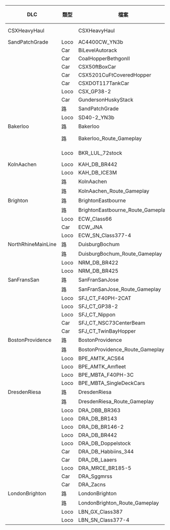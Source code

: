 | DLC                | 類型 | 檔案                              | 英文 |
| ------------------ | ---- | --------------------------------- | ---- |
| CSXHeavyHaul       |      | CSXHeavyHaul                      | V 11 |
| SandPatchGrade     | Loco | AC4400CW_YN3b                     | V    |
|                    | Car  | BiLevelAutorack                   |      |
|                    | Car  | CoalHopperBethgonII               |      |
|                    | Car  | CSX50ftBoxCar                     |      |
|                    | Car  | CSX5201CuFtCoveredHopper          |      |
|                    | Car  | CSXDOT117TankCar                  |      |
|                    | Loco | CSX_GP38-2                        | V    |
|                    | Car  | GundersonHuskyStack               |      |
|                    | 路   | SandPatchGrade                    | V    |
|                    | Loco | SD40-2_YN3b                       | V    |
| Bakerloo           | 路   | Bakerloo                          |      |
|                    | 路   | Bakerloo_Route_Gameplay           | V 11 |
|                    | Loco | BKR_LUL_72stock                   | V 11 |
| KolnAachen         | Loco | KAH_DB_BR442                      | V    |
|                    | Loco | KAH_DB_ICE3M                      |      |
|                    | 路   | KolnAachen                        |      |
|                    | 路   | KolnAachen_Route_Gameplay         |      |
| Brighton           | 路   | BrightonEastbourne                |      |
|                    | 路   | BrightonEastbourne_Route_Gameplay |      |
|                    | Loco | ECW_Class66                       | V    |
|                    | Car  | ECW_JNA                           |      |
|                    | Loco | ECW_SN_Class377-4                 | V    |
| NorthRhineMainLine | 路   | DuisburgBochum                    |      |
|                    | 路   | DuisburgBochum_Route_Gameplay     |      |
|                    | Loco | NRM_DB_BR422                      | V    |
|                    | Loco | NRM_DB_BR425                      | V    |
| SanFransSan        | 路   | SanFranSanJose                    |      |
|                    | 路   | SanFranSanJose_Route_Gameplay     | V    |
|                    | Loco | SFJ_CT_F40PH-2CAT                 | V    |
|                    | Loco | SFJ_CT_GP38-2                     | V    |
|                    | Loco | SFJ_CT_Nippon                     | V    |
|                    | Car  | SFJ_CT_NSC73CenterBeam            |      |
|                    | Car  | SFJ_CT_TwinBayHopper              |      |
| BostonProvidence   | 路   | BostonProvidence                  |      |
|                    | 路   | BostonProvidence_Route_Gameplay   |      |
|                    | Loco | BPE_AMTK_ACS64                    | V    |
|                    | Loco | BPE_AMTK_Amfleet                  |      |
|                    | Loco | BPE_MBTA_F40PH-3C                 | V    |
|                    | Loco | BPE_MBTA_SingleDeckCars           |      |
| DresdenRiesa       | 路   | DresdenRiesa                      |      |
|                    | 路   | DresdenRiesa_Route_Gameplay       |      |
|                    | Loco | DRA_DBB_BR363                     |      |
|                    | Loco | DRA_DB_BR143                      |      |
|                    | Loco | DRA_DB_BR146-2                    |      |
|                    | Loco | DRA_DB_BR442                      | V    |
|                    | Loco | DRA_DB_Doppelstock                |      |
|                    | Car  | DRA_DB_Habbiins_344               |      |
|                    | Car  | DRA_DB_Laaers                     |      |
|                    | Loco | DRA_MRCE_BR185-5                  |      |
|                    | Car  | DRA_Sggmrss                       |      |
|                    | Car  | DRA_Zacns                         |      |
| LondonBrighton     | 路   | LondonBrighton                    |      |
|                    | 路   | LondonBrighton_Route_Gameplay     |      |
|                    | Loco | LBN_GX_Class387                   |      |
|                    | Loco | LBN_SN_Class377-4                 |      |
